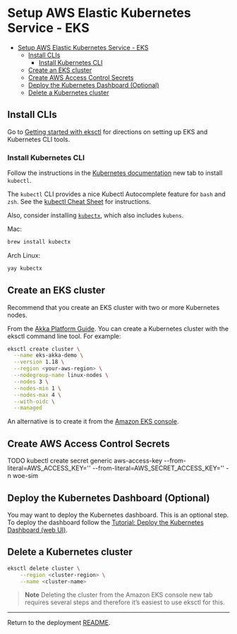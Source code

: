 
# Setup AWS Elastic Kubernetes Service - EKS

- [Setup AWS Elastic Kubernetes Service - EKS](#setup-aws-elastic-kubernetes-service---eks)
  - [Install CLIs](#install-clis)
    - [Install Kubernetes CLI](#install-kubernetes-cli)
  - [Create an EKS cluster](#create-an-eks-cluster)
  - [Create AWS Access Control Secrets](#create-aws-access-control-secrets)
  - [Deploy the Kubernetes Dashboard (Optional)](#deploy-the-kubernetes-dashboard-optional)
  - [Delete a Kubernetes cluster](#delete-a-kubernetes-cluster)

## Install CLIs

Go to [Getting started with eksctl](https://docs.aws.amazon.com/eks/latest/userguide/getting-started-eksctl.html)
for directions on setting up EKS and Kubernetes CLI tools.

### Install Kubernetes CLI

Follow the instructions in the [Kubernetes documentation](https://kubernetes.io/docs/tasks/tools/#kubectl) new tab to install `kubectl`.

The `kubectl` CLI provides a nice Kubectl Autocomplete feature for `bash` and `zsh`.
See the [kubectl Cheat Sheet](https://kubernetes.io/docs/reference/kubectl/cheatsheet/#kubectl-autocomplete) for instructions.

Also, consider installing [`kubectx`](https://github.com/ahmetb/kubectx), which also includes `kubens`.

Mac:

~~~bash
brew install kubectx
~~~

Arch Linux:

~~~bash
yay kubectx
~~~

## Create an EKS cluster

Recommend that you create an EKS cluster with two or more Kubernetes nodes.

From the [Akka Platform Guide](https://developer.lightbend.com/docs/akka-platform-guide/deployment/aws-install.html).
You can create a Kubernetes cluster with the eksctl command line tool. For example:

~~~bash
eksctl create cluster \
  --name eks-akka-demo \
  --version 1.18 \
  --region <your-aws-region> \
  --nodegroup-name linux-nodes \
  --nodes 3 \
  --nodes-min 1 \
  --nodes-max 4 \
  --with-oidc \
  --managed
~~~

An alternative is to create it from the [Amazon EKS console](https://console.aws.amazon.com/eks/home).

## Create AWS Access Control Secrets

TODO kubectl create secret generic aws-access-key --from-literal=AWS_ACCESS_KEY='<your-access-key>' --from-literal=AWS_SECRET_ACCESS_KEY='<your-secret-access-key>' -n woe-sim

## Deploy the Kubernetes Dashboard (Optional)

You may want to deploy the Kubernetes dashboard. This is an optional step. To deploy the dashboard follow the
[Tutorial: Deploy the Kubernetes Dashboard (web UI)](https://docs.aws.amazon.com/eks/latest/userguide/dashboard-tutorial.html).

## Delete a Kubernetes cluster

~~~bash
eksctl delete cluster \
    --region <cluster-region> \
    --name <cluster-name>
~~~

> **Note** Deleting the cluster from the Amazon EKS console new tab requires several steps and therefore it’s easiest to use eksctl for this.

---
Return to the deployment [README](README.md#setup-a-kubernetes-cluster).
